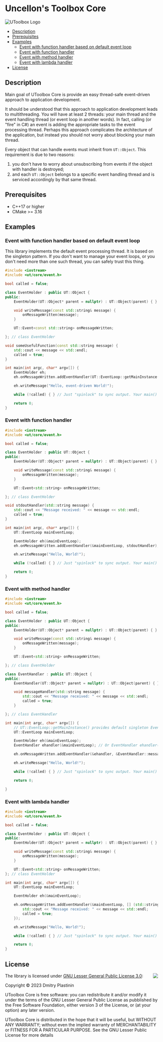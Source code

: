 # Uncellon's Toolbox Core

![UToolbox Logo](logo.png)

- [Description](#description)
- [Prerequisites](#prerequisites)
- [Examples](#examples)
    - [Event with function handler based on default event loop](#event-with-function-handler-based-on-default-event-loop)
    - [Event with function handler](#event-with-function-handler)
    - [Event with method handler](#event-with-method-handler)
    - [Event with lambda handler](#event-with-lambda-handler)
- [License](#license)

## Description
Main goal of UToolbox Core is provide an easy thread-safe event-driven approach to application development.

It should be understood that this approach to application development leads to multithreading. You will have at least 2 threads: your main thread and the event handling thread (or event loop in another words). In fact, calling (or "fire" in C#) an event is adding the appropriate tasks to the event processing thread. Perhaps this approach complicates the architecture of the application, but instead you should not worry about blocking your main thread.

Every object that can handle events must inherit from `UT::Object`. This requirement is due to two reasons:

1. you don't have to worry about unsubscribing from events if the object with handler is destroyed;
2. and each `UT::Object` belongs to a specific event handling thread and is serviced accordingly by that same thread.

## Prerequisites

- C++17 or higher
- CMake >= 3.16

## Examples

### Event with function handler based on default event loop

This library implements the default event processing thread. It is based on the singleton pattern. If you don't want to manage your event loops, or you don't need more than one such thread, you can safely trust this thing.

```cpp
#include <iostream>
#include <ut/core/event.h>

bool called = false;

class EventHolder : public UT::Object {
public:
    EventHolder(UT::Object* parent = nullptr) : UT::Object(parent) { }

    void writeMessage(const std::string& message) {
        onMessageWritten(message);
    }

    UT::Event<const std::string> onMessageWritten;

}; // class EventHolder

void someUsefulFunction(const std::string message) {
    std::cout << message << std::endl;
    called = true;
}

int main(int argc, char* argv[]) {
    EventHolder eh;
    eh.onMessageWritten.addEventHandler(UT::EventLoop::getMainInstance(), someUsefulFunction);

    eh.writeMessage("Hello, event-driven World!");

    while (!called) { } // Just "spinlock" to sync output. Your main() function can execute faster than the message is displayed on the screen.

    return 0;
}
```

### Event with function handler
```cpp
#include <iostream>
#include <ut/core/event.h>

bool called = false;

class EventHolder : public UT::Object {
public:
    EventHolder(UT::Object* parent = nullptr) : UT::Object(parent) { }

    void writeMessage(const std::string& message) {
        onMessageWritten(message);
    }

    UT::Event<std::string> onMessageWritten;

}; // class EventHolder

void stdoutHandler(std::string message) {
    std::cout << "Message received: " << message << std::endl;
    called = true;
}

int main(int argc, char* argv[]) {
    UT::EventLoop mainEventLoop;

    EventHolder eh(&mainEventLoop);
    eh.onMessageWritten.addEventHandler(&mainEventLoop, stdoutHandler);

    eh.writeMessage("Hello, World!");

    while (!called) { } // Just "spinlock" to sync output. Your main() function can execute faster than the message is displayed on the screen.

    return 0;
}
```

### Event with method handler
```cpp
#include <iostream>
#include <ut/core/event.h>

bool called = false;

class EventHolder : public UT::Object {
public:
    EventHolder(UT::Object* parent = nullptr) : UT::Object(parent) { }

    void writeMessage(const std::string& message) {
        onMessageWritten(message);
    }

    UT::Event<std::string> onMessageWritten;

}; // class EventHolder

class EventHandler : public UT::Object {
public:
    EventHandler(UT::Object* parent = nullptr) : UT::Object(parent) { }

    void messageHandler(std::string message) {
        std::cout << "Message received: " << message << std::endl;
        called = true;
    }

}; // class EventHandler

int main(int argc, char* argv[]) {
    // UT::EventLoop::getMainInstance() provides default singleton Event Loop
    UT::EventLoop mainEventLoop;

    EventHolder eh(&mainEventLoop);
    EventHandler ehandler(&mainEventLoop); // Or EventHandler ehandler(&eh)

    eh.onMessageWritten.addEventHandler(&ehandler, &EventHandler::messageHandler);

    eh.writeMessage("Hello, World!");

    while (!called) { } // Just "spinlock" to sync output. Your main() function can execute faster than the message is displayed on the screen.

    return 0;

}
```

### Event with lambda handler
```cpp
#include <iostream>
#include <ut/core/event.h>

bool called = false;

class EventHolder : public UT::Object {
public:
    EventHolder(UT::Object* parent = nullptr) : UT::Object(parent) { }

    void writeMessage(const std::string& message) {
        onMessageWritten(message);
    }

    UT::Event<std::string> onMessageWritten;
}; // class EventHolder

int main(int argc, char* argv[]) {
    UT::EventLoop mainEventLoop;

    EventHolder eh(&mainEventLoop);

    eh.onMessageWritten.addEventHandler(&mainEventLoop, [] (std::string message) {
        std::cout << "Message received: " << message << std::endl;
        called = true;
    });

    eh.writeMessage("Hello, World!");

    while (!called) { } // Just "spinlock" to sync output. Your main() function can execute faster than the message is displayed on the screen.

    return 0;
}
```

## License

<img align="right" src="https://www.gnu.org/graphics/lgplv3-with-text-154x68.png">

The library is licensed under [GNU Lesser General Public License 3.0](https://www.gnu.org/licenses/lgpl-3.0.txt):

Copyright © 2023 Dmitry Plastinin

UToolbox Core is free software: you can redistribute it and/or modify it under the terms of the GNU Lesser General Public License as pubblished by the Free Software Foundation, either version 3 of the License, or (at your option) any later version.

UToolbox Core is distributed in the hope that it will be useful, but WITHOUT ANY WARRANTY; without even the implied warranty of MERCHANTABILITY or FITNESS FOR A PARTICULAR PURPOSE. See the GNU Lesser Public License for more details